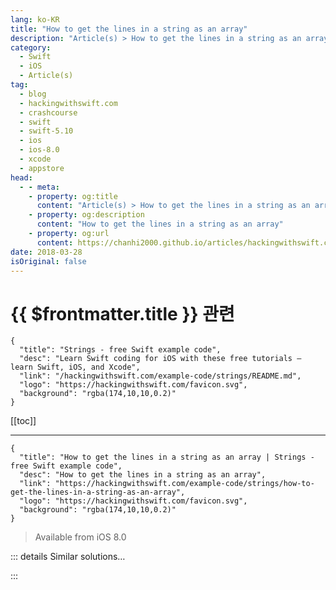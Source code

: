 ```yaml
---
lang: ko-KR
title: "How to get the lines in a string as an array"
description: "Article(s) > How to get the lines in a string as an array"
category:
  - Swift
  - iOS
  - Article(s)
tag: 
  - blog
  - hackingwithswift.com
  - crashcourse
  - swift
  - swift-5.10
  - ios
  - ios-8.0
  - xcode
  - appstore
head:
  - - meta:
    - property: og:title
      content: "Article(s) > How to get the lines in a string as an array"
    - property: og:description
      content: "How to get the lines in a string as an array"
    - property: og:url
      content: https://chanhi2000.github.io/articles/hackingwithswift.com/example-code/strings/how-to-get-the-lines-in-a-string-as-an-array.html
date: 2018-03-28
isOriginal: false
---
```


# {{ $frontmatter.title }} 관련

```component VPCard
{
  "title": "Strings - free Swift example code",
  "desc": "Learn Swift coding for iOS with these free tutorials – learn Swift, iOS, and Xcode",
  "link": "/hackingwithswift.com/example-code/strings/README.md",
  "logo": "https://hackingwithswift.com/favicon.svg",
  "background": "rgba(174,10,10,0.2)"
}
```

[[toc]]

---

```component VPCard
{
  "title": "How to get the lines in a string as an array | Strings - free Swift example code",
  "desc": "How to get the lines in a string as an array",
  "link": "https://hackingwithswift.com/example-code/strings/how-to-get-the-lines-in-a-string-as-an-array",
  "logo": "https://hackingwithswift.com/favicon.svg",
  "background": "rgba(174,10,10,0.2)"
}
```

> Available from iOS 8.0

<!-- TODO: 작성 -->

<!-- 
Swift’s strings have their lines separated by the `\n` character, which is a line break on Unix operating systems. Using that plus the `components(separatedBy:)` method, you can get an array of all the lines in a string like this:

```swift
let lines = str.components(separatedBy: "\n")
```

If you intend to use that regularly, consider making an extension on `String` like this one:

```swift
extension String {
    var lines: [String] {
        return self.components(separatedBy: "\n")
    }
}
```

-->

::: details Similar solutions…

<!--
/example-code/core-graphics/how-to-calculate-the-point-where-two-lines-intersect">How to calculate the point where two lines intersect 
/example-code/core-graphics/how-to-draw-lines-in-core-graphics-moveto-and-addlineto">How to draw lines in Core Graphics: move(to:) and addLine(to:) 
/quick-start/concurrency/how-to-get-a-result-from-a-task">How to get a Result from a task 
/example-code/language/how-to-get-a-random-element-from-an-array-using-randomelement">How to get a random element from an array using randomElement() 
/example-code/strings/how-to-get-the-length-of-a-string">How to get the length of a string</a>
-->

:::

